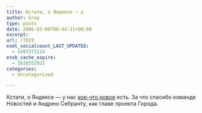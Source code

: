 ```yaml
---
title: Кстати, о Яндексе — у
author: Gray
type: posts
date: 2006-03-06T08:44:11+00:00
excerpt:
url: /7019
esml_socialcount_LAST_UPDATED:
  - 1497273124
essb_cache_expire:
  - 1616552921
categories:
  - Uncategorized

---
```








Кстати, о Яндексе &#8212; у нас <a href="http://company.yandex.ru/news/2006/0306/index.xml" target="_blank">кое-что новое</a> есть. За что спасибо команде Новостей и Андрею Себранту, как главе проекта Города.